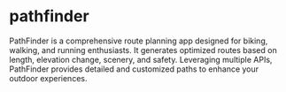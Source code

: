 # pathfinder
PathFinder is a comprehensive route planning app designed for biking, walking, and running enthusiasts. It generates optimized routes based on length, elevation change, scenery, and safety. Leveraging multiple APIs, PathFinder provides detailed and customized paths to enhance your outdoor experiences.
